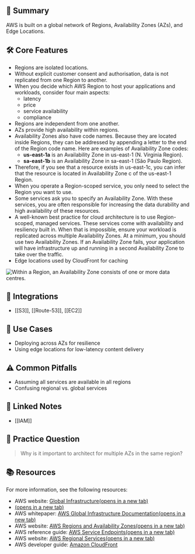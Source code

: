 ## 📌 Summary
AWS is built on a global network of Regions, Availability Zones (AZs), and Edge Locations.

## 🛠️ Core Features
- Regions are isolated locations.
- Without explicit customer consent and authorisation, data is not replicated from one Region to another.
- When you decide which AWS Region to host your applications and workloads, consider four main aspects: 
	- latency 
	- price
	- service availability 
	- compliance
- Regions are independent from one another.
- AZs provide high availability within regions.
- Availability Zones also have code names. Because they are located inside Regions, they can be addressed by appending a letter to the end of the Region code name. Here are examples of Availability Zone codes:
	- **us-east-1a** is an Availability Zone in us-east-1 (N. Virginia Region).
	- **sa-east-1b** is an Availability Zone in sa-east-1 (São Paulo Region).
- Therefore, if you see that a resource exists in us-east-1c, you can infer that the resource is located in Availability Zone c of the us-east-1 Region.
- When you operate a Region-scoped service, you only need to select the Region you want to use.
- Some services ask you to specify an Availability Zone. With these services, you are often responsible for increasing the data durability and high availability of these resources.
- A well-known best practice for cloud architecture is to use Region-scoped, managed services. These services come with availability and resiliency built in. When that is impossible, ensure your workload is replicated across multiple Availability Zones. At a minimum, you should use two Availability Zones. If an Availability Zone fails, your application will have infrastructure up and running in a second Availability Zone to take over the traffic.
- Edge locations used by CloudFront for caching

![Within a Region, an Availability Zone consists of one or more data centres.](https://explore.skillbuilder.aws/files/a/w/aws_prod1_docebosaas_com/1746525600/JkBOm9A1uTrPDI-O7yPf3A/tincan/9b7c5b541f30d708ac93c376cbcd26df5bc0c050/assets/AZs.png)
## 🔗 Integrations
- [[S3]], [[Route-53]], [[EC2]]

## 📘 Use Cases
- Deploying across AZs for resilience
- Using edge locations for low-latency content delivery

## ⚠️ Common Pitfalls
- Assuming all services are available in all regions
- Confusing regional vs. global services

## 🔁 Linked Notes
- [[IAM]]

## 🧪 Practice Question
> Why is it important to architect for multiple AZs in the same region?

## 📚 Resources

For more information, see the following resources:

- AWS website: [Global Infrastructure(opens in a new tab)](https://aws.amazon.com/about-aws/global-infrastructure/)
- [(opens in a new tab)](https://infrastructure.aws/)
- AWS whitepaper: [AWS Global Infrastructure Documentation(opens in a new tab)](https://docs.aws.amazon.com/whitepapers/latest/aws-overview/global-infrastructure.html)
- AWS website: [AWS Regions and Availability Zones(opens in a new tab)](https://aws.amazon.com/about-aws/global-infrastructure/regions_az/)
- AWS reference guide: [AWS Service Endpoints(opens in a new tab)](https://docs.aws.amazon.com/general/latest/gr/rande.html)
- AWS website: [AWS Regional Services(opens in a new tab)](https://aws.amazon.com/about-aws/global-infrastructure/regional-product-services/)
- AWS developer guide: [Amazon CloudFront](https://docs.aws.amazon.com/AmazonCloudFront/latest/DeveloperGuide/Introduction.html)